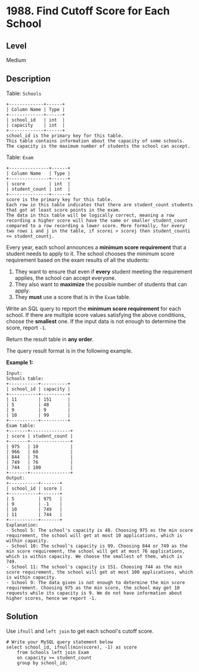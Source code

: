 # 1988. Find Cutoff Score for Each School
## Level
Medium

## Description
Table: `Schools`
```
+-------------+------+
| Column Name | Type |
+-------------+------+
| school_id   | int  |
| capacity    | int  |
+-------------+------+
school_id is the primary key for this table.
This table contains information about the capacity of some schools. The capacity is the maximum number of students the school can accept.
```

Table: `Exam`
```
+---------------+------+
| Column Name   | Type |
+---------------+------+
| score         | int  |
| student_count | int  |
+---------------+------+
score is the primary key for this table.
Each row in this table indicates that there are student_count students that got at least score points in the exam.
The data in this table will be logically correct, meaning a row recording a higher score will have the same or smaller student_count compared to a row recording a lower score. More formally, for every two rows i and j in the table, if scorei > scorej then student_counti <= student_countj.
```

Every year, each school announces a **minimum score requirement** that a student needs to apply to it. The school chooses the minimum score requirement based on the exam results of all the students:

1. They want to ensure that even if **every** student meeting the requirement applies, the school can accept everyone.
2. They also want to **maximize** the possible number of students that can apply.
3. They **must** use a score that is in the `Exam` table.

Write an SQL query to report the **minimum score requirement** for each school. If there are multiple score values satisfying the above conditions, choose the **smallest** one. If the input data is not enough to determine the score, report `-1`.

Return the result table in **any order**.

The query result format is in the following example.

**Example 1:**
```
Input:
Schools table:
+-----------+----------+
| school_id | capacity |
+-----------+----------+
| 11        | 151      |
| 5         | 48       |
| 9         | 9        |
| 10        | 99       |
+-----------+----------+
Exam table:
+-------+---------------+
| score | student_count |
+-------+---------------+
| 975   | 10            |
| 966   | 60            |
| 844   | 76            |
| 749   | 76            |
| 744   | 100           |
+-------+---------------+
Output:
+-----------+-------+
| school_id | score |
+-----------+-------+
| 5         | 975   |
| 9         | -1    |
| 10        | 749   |
| 11        | 744   |
+-----------+-------+
Explanation: 
- School 5: The school's capacity is 48. Choosing 975 as the min score requirement, the school will get at most 10 applications, which is within capacity.
- School 10: The school's capacity is 99. Choosing 844 or 749 as the min score requirement, the school will get at most 76 applications, which is within capacity. We choose the smallest of them, which is 749.
- School 11: The school's capacity is 151. Choosing 744 as the min score requirement, the school will get at most 100 applications, which is within capacity.
- School 9: The data given is not enough to determine the min score requirement. Choosing 975 as the min score, the school may get 10 requests while its capacity is 9. We do not have information about higher scores, hence we report -1.
```

## Solution
Use `ifnull` and `left join` to get each school's cutoff score.
```
# Write your MySQL query statement below
select school_id, ifnull(min(score), -1) as score
    from Schools left join Exam
    on capacity >= student_count
    group by school_id;
```
